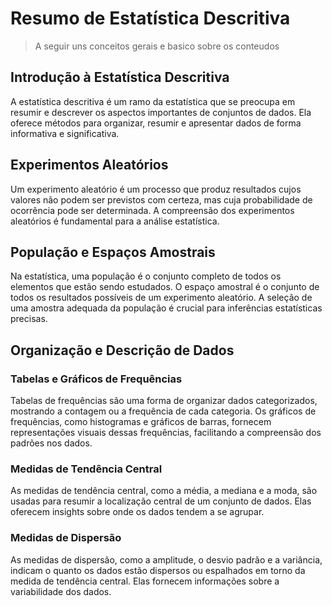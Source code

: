 # Resumo de Estatística Descritiva

>A seguir uns conceitos gerais e basico sobre os conteudos

## Introdução à Estatística Descritiva
A estatística descritiva é um ramo da estatística que se preocupa em resumir e descrever os aspectos importantes de conjuntos de dados. Ela oferece métodos para organizar, resumir e apresentar dados de forma informativa e significativa.

## Experimentos Aleatórios
Um experimento aleatório é um processo que produz resultados cujos valores não podem ser previstos com certeza, mas cuja probabilidade de ocorrência pode ser determinada. A compreensão dos experimentos aleatórios é fundamental para a análise estatística.

## População e Espaços Amostrais
Na estatística, uma população é o conjunto completo de todos os elementos que estão sendo estudados. O espaço amostral é o conjunto de todos os resultados possíveis de um experimento aleatório. A seleção de uma amostra adequada da população é crucial para inferências estatísticas precisas.

## Organização e Descrição de Dados
### Tabelas e Gráficos de Frequências
Tabelas de frequências são uma forma de organizar dados categorizados, mostrando a contagem ou a frequência de cada categoria. Os gráficos de frequências, como histogramas e gráficos de barras, fornecem representações visuais dessas frequências, facilitando a compreensão dos padrões nos dados.

### Medidas de Tendência Central
As medidas de tendência central, como a média, a mediana e a moda, são usadas para resumir a localização central de um conjunto de dados. Elas oferecem insights sobre onde os dados tendem a se agrupar.

### Medidas de Dispersão
As medidas de dispersão, como a amplitude, o desvio padrão e a variância, indicam o quanto os dados estão dispersos ou espalhados em torno da medida de tendência central. Elas fornecem informações sobre a variabilidade dos dados.

